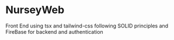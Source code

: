 # NurseyWeb
Front End using tsx and tailwind-css following SOLID principles and FireBase for backend and authentication
